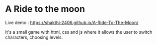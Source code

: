 # A Ride to the moon

Live demo : https://shakthi-2406.github.io/A-Ride-To-The-Moon/

It's a small game with html, css and js where it allows the user to switch characters, choosing levels.


